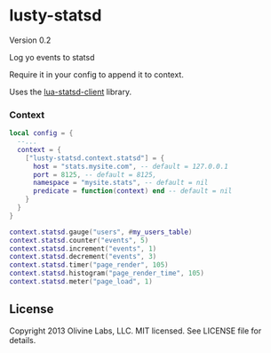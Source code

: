 lusty-statsd
============

Version 0.2

Log yo events to statsd

Require it in your config to append it to context.

Uses the [lua-statsd-client](https://github.com/stvp/lua-statsd-client)
library.

### Context

```lua
local config = {
  --...
  context = {
    ["lusty-statsd.context.statsd"] = {
      host = "stats.mysite.com", -- default = 127.0.0.1
      port = 8125, -- default = 8125,
      namespace = "mysite.stats", -- default = nil
      predicate = function(context) end -- default = nil
    }
  }
}
```

```lua
context.statsd.gauge("users", #my_users_table)
context.statsd.counter("events", 5)
context.statsd.increment("events", 1)
context.statsd.decrement("events", 3)
context.statsd.timer("page_render", 105)
context.statsd.histogram("page_render_time", 105)
context.statsd.meter("page_load", 1)
```


License
-------
Copyright 2013 Olivine Labs, LLC. MIT licensed. See LICENSE file for details.

